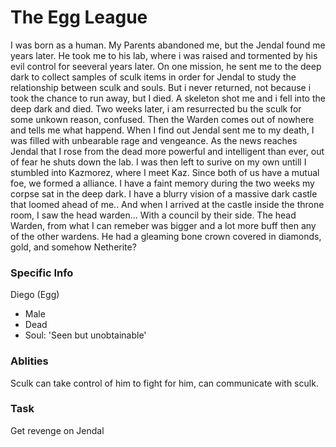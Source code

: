 # The Egg League

I was born as a human. My Parents abandoned me, but the Jendal found me years later. He took me to his lab, where i was raised and tormented by his evil control for seeveral years later. On one mission, he sent me to the deep dark to collect samples of sculk items in order 
for Jendal to study the relationship between sculk and souls. But i never returned, not because i took the chance to run away, but I died. A skeleton shot me and i fell into the deep dark and died. Two weeks later, i am resurrected bu the sculk for some unkown reason, confused.
Then the Warden comes out of nowhere and tells me what happend. When I find out Jendal sent me to my death, I was filled with unbearable rage and vengeance. As the news reaches Jendal that I rose from the dead more powerful and intelligent than ever, out of fear he shuts down the lab.
I was then left to surive on my own untill I stumbled into Kazmorez, where I meet Kaz. Since both of us have a mutual foe, we formed a alliance.
I have a faint memory during the two weeks my corpse sat in the deep dark. I have a blurry vision of a massive dark castle that loomed ahead of me.. And when I arrived at the castle inside the throne room, I saw the head warden... With a council by their side.
The head Warden, from what I can remeber was bigger and a lot more buff then any of the other wardens.
He had a gleaming bone crown covered in diamonds, gold, and somehow Netherite?

### Specific Info

Diego (Egg)
- Male
- Dead
- Soul: 'Seen but unobtainable'

### Ablities

Sculk can take control of him to fight for him, can communicate with sculk.

### Task

Get revenge on Jendal  
